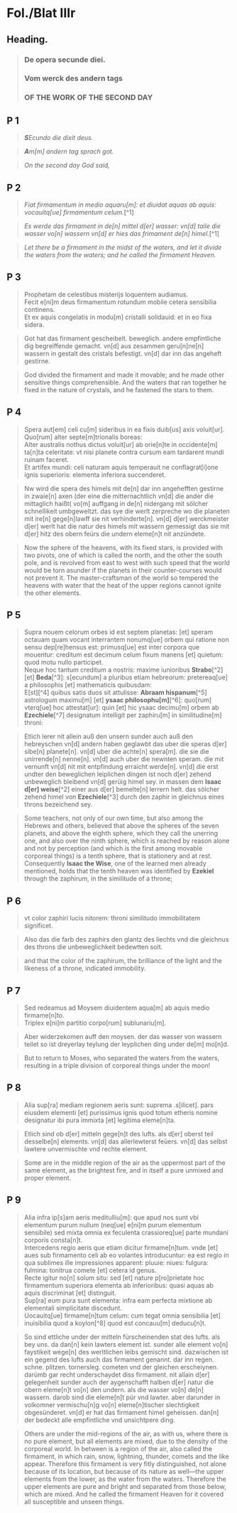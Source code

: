 # Fol./Blat IIIr

## Heading.


>### De opera secunde diei.
>### Vom werck des andern tags
>### OF THE WORK OF THE SECOND DAY 

## P 1

>***S**Ecundo die dixit deus.*

>***A**m[m] andern tag sprach got.*

>*On the second day God said,*


## P 2

>*Fiat firmamentum in medio aquaru[m]: et diuidat aquas ab aquis: vocauitq[ue] firmamentum celum.*[^1]

>*Es werde das firmament in de[n] mittel d[er] wasser: vn[d] taile die wasser vo[n] wassern vn[d] er hies das frimament de[n] himel.*[^1]

>*Let there be a firmament in the midst of the waters, and let it divide the waters from the waters; and he called the firmament Heaven.*


## P 3

>Prophetam de celestibus misterijs loquentem audiamus.  
Fecit e[ni]m deus firmamentum rotundum mobile cetera sensibilia continens.  
Et ex aquis congelatis in modu[m] cristalli solidauid: et in eo fixa sidera.  

>Got hat das firmament gescheibelt. beweglich. andere empfintliche dig begreiffende gemacht. vn[d] aus zesammen geru[n]ne[n] wassern in gestalt des cristals befestigt. vn[d] dar inn das angeheft gestirne.

>God divided the firmament and made it movable; and he made other sensitive things comprehensible. And the waters that ran together he fixed in the nature of crystals, and he fastened the stars to them.




## P 4

>Spera aut[em] celi cu[m] sideribus in ea fixis duib[us] axis voluit[ur].  
Quo[rum] alter septe[m]trionalis boreas:  
Alter australis nothus dictus voluit[ur] ab orie[n]te in occidente[m] ta[n]ta celeritate: vt nisi planete contra cursum eam tardarent mundi ruinam faceret.  
Et artifex mundi: celi naturam aquis temperauit ne conflagrat[i]one ignis superioris: elementa inferiora succenderet. 

>Nw wird die spera des himels mit de[n] dar inn angehefften gestirne in zwaie[n] axen (der eine die mitternachtlich vn[d] die ander die mittaglich haißt( vo[m] auffgang in de[n] nidergang mit sölcher schnellikeit umbgeweltzt. das sye die werlt zerpreche wo die planeten mit ire[n] gege[n]lawff sie nit verhinderte[n]. vn[d] d[er] werckmeister d[er] werlt hat die natur des himels mit wassern gemessigt das sie mit d[er] hitz des obern feürs die undern eleme[n]t nit anzündete.

>Now the sphere of the heavens, with its fixed stars, is provided with two pivots, one of which is called the north, and the other the south pole, and is revolved from east to west with such speed that the world would be torn asunder if the planets in their counter-courses would not prevent it. The master-craftsman of the world so tempered the heavens with water that the heat of the upper regions cannot ignite the other elements. 


## P 5

>Supra nouem celorum orbes id est septem planetas: [et] speram octauam quam vocant interrantem nonumq[ue] orbem qui ratione non sensu dep[re]hensus est: primusq[ue] est inter corpora que mouentur: creditum est decimum celum fixum manens [et] quietum: quod motu nullo participet.  
Neque hoc tantum creditum a nostris: maxime iunioribus **Strabo**[^2] [et] **Beda**[^3]: s[ecundum] a pluribus etiam hebreorum: pretereaq[ue] a philosophis [et] mathematicis quibusdam:  
E[st][^4] quibus satis duos sit attulisse: **Abraam hispanum**[^5] astrologum maximu[m] [et] **ysaac philosophu[m]**[^6]: quo[rum] vterq[ue] hoc attestat[ur]: quin [et] hic ysaac decimu[m] orbem ab **Ezechiele**[^7] designatum intelligit per zaphiru[m] in similitudine[m] throni: 

>Etlich lerer nit allein auß den unsern sunder auch auß den hebreyschen vn[d] andern haben geglawbt das uber die speras d[er] sibe[n] planete[n]. vn[d] uber die achte[n] spera[m]. die sie die unirrende[n] nenne[n]. vn[d] auch uber die newnten speram. die mit vernunft vn[d] nit mit entpfindung erraicht werde[n]. vn[d] die erst undter den beweglichen leiplichen dingen ist noch d[er] zehend unbeweglich bleibend vn[d] gerüig himel sey. in massen dem **Isaac d[er] weise**[^2] einer aus d[er] bemelte[n] lerrern helt. das sölcher zehend himel von **Ezechiele**[^3] durch den zaphir in gleichnus eines throns bezeichend sey.

>Some teachers, not only of our own time, but also among the Hebrews and others, believed that above the spheres of the seven planets, and above the eighth sphere, which they call the unerring one, and also over the ninth sphere, which is reached by reason alone and not by perception (and which is the first among movable corporeal things) is a tenth sphere, that is stationery and at rest. Consequently **Isaac the Wise**, one of the learned men already mentioned, holds that the tenth heaven was identified by **Ezekiel** through the zaphirum, in the similitude of a throne;


## P 6

>vt color zaphiri lucis nitorem: throni similitudo immobilitatem significet.

>Also das die farb des zaphirs den glantz des liechts vnd die gleichnus des throns die unbeweglichkeit bedewtten solt.

>and that the color of the zaphirum, the brilliance of the light and the likeness of a throne, indicated immobility.

## P 7

>Sed redeamus ad Moysem diuidentem aqua[m] ab aquis medio firmame[n]to.  
Triplex e[ni]m partitio corpo[rum] sublunariu[m].

>Aber widerzekomen auff den moysen. der das wasser von wassern teilet so ist dreyerlay teylung der leyplichen ding under de[m] mo[n]d.

>But to return to Moses, who separated the waters from the waters, resulting in a triple division of corporeal things under the moon! 


## P 8

>Alia sup[ra] mediam regionem aeris sunt: suprema .s[ilicet]. pars eiusdem elementi [et] purissimus ignis quod totum etheris nomine designatur ibi pura immixta [et] legitima eleme[n]ta.

>Etlich sind ob d[er] mitteln gege[n]t des lufts. als d[er] oberst teil desselbe[n] elements. vn[d] das allerlewterst feüers. vn[d] das selbst lawtere unvermischte vnd rechte element.

>Some are in the middle region of the air as the uppermost part of the same element, as the brightest fire, and in itself a pure unmixed and proper element.

## P 9

>Alia infra ip[s]am aeris meditulliu[m]: que apud nos sunt vbi elementum purum nullum (neq[ue] e[ni]m purum elementum sensibile) sed mixta omnia ex feculenta crassioreq[ue] parte mundani corporis consta[n]t.  
Intercedens regio aeris que etiam dicitur firmame[n]tum. vnde [et] aues sub firmamento celi ab eo volantes introducuntur: ea est regio in qua sublimes ille impressiones apparent: pluuie: niues: fulgura: fulmina: tonitrua comete [et] cetera id genus.  
Recte igitur no[n] solum situ: sed [et] nature p[ro]prietate hoc firmamentum superiora elementa ab inferioribus: quasi aquas ab aquis discriminat [et] distinguit.  
Sup[ra] eum pura sunt elementa: infra eam perfecta mixtione ab elementali simplicitate discedunt.  
Uocauitq[ue] firmame[n]tum celum: cum tegat omnia sensibilia [et] inuisibilia quod a koylon[^8] quod est concauu[m] deducu[n]t.

>So sind ettliche under der mitteln fürscheinenden stat des lufts. als bey uns. da dan[n] kein lawters element ist. sunder alle element vo[n] faystikeit wege[n] des werltlichen leibs gemischt sind. dazwischen ist ein gegend des lufts auch das firmament genannt. dar inn regen. schne. plitzen. tornersleg. cometen vnd der gleichen erscheiynen. darümb gar recht underschaydet diss firmament. nit allain d[er] gelegenheit sunder auch der aygenschafft halben d[er] natur die obern eleme[n]t vo[n] den undern. als die wasser vo[n] de[n] wassern. darob sind die eleme[n]t pür vnd lawter. aber darunder in volkomner vermischu[n]g vo[n] eleme[n]tischer slechtigkeit obgesünderet. vn[d] er hat das firmament himel geheissen. dan[n] der bedeckt alle empfintliche vnd unsichtpere ding.

>Others are under the mid-regions of the air, as with us, where there is no pure element, but all elements are mixed, due to the density of the corporeal world. In between is a region of the air, also called the firmament, in which rain, snow, lightning, thunder, comets and the like appear. Therefore this firmament is very fitly distinguished, not alone because of its location, but because of its nature as well—the upper elements from the lower, as the water from the waters. Therefore the upper elements are pure and bright and separated from those below, which are mixed. And he called the firmament Heaven for it covered all susceptible and unseen things. 
